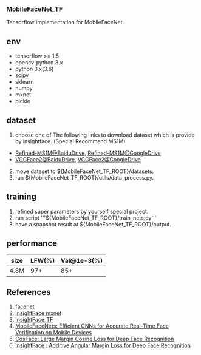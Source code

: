 ### MobileFaceNet_TF

Tensorflow implementation for MobileFaceNet.

## env

- tensorflow >= 1.5
- opencv-python 3.x
- python 3.x(3.6)
- scipy
- sklearn
- numpy
- mxnet
- pickle

## dataset

1. choose one of The following links to download dataset which is provide by insightface. (Special Recommend MS1M)
* [Refined-MS1M@BaiduDrive](https://pan.baidu.com/s/1nxmSCch), [Refined-MS1M@GoogleDrive](https://drive.google.com/file/d/1XRdCt3xOw7B3saw0xUSzLRub_HI4Jbk3/view)
* [VGGFace2@BaiduDrive](https://pan.baidu.com/s/1c3KeLzy), [VGGFace2@GoogleDrive](https://drive.google.com/open?id=1KORwx_DWyIScAjD6vbo4CSRu048APoum)
2. move dataset to ${MobileFaceNet_TF_ROOT}/datasets.
3. run ${MobileFaceNet_TF_ROOT}/utils/data_process.py.

## training

1. refined super parameters by yourself special project.
2. run script
'''${MobileFaceNet_TF_ROOT}/train_nets.py'''
3. have a snapshot result at ${MobileFaceNet_TF_ROOT}/output.

## performance

|  size  | LFW(%) | Val@1e-3(%) |
| ------ | ------ | ----------- | 
|  4.8M  | 97+    |    85+      |

## References

1. [facenet](https://github.com/davidsandberg/facenet)
2. [InsightFace mxnet](https://github.com/deepinsight/insightface)
3. [InsightFace_TF](https://github.com/auroua/InsightFace_TF)
4. [MobileFaceNets: Efficient CNNs for Accurate Real-Time Face Verification on Mobile Devices](https://arxiv.org/abs/1804.07573)
5. [CosFace: Large Margin Cosine Loss for Deep Face Recognition](https://arxiv.org/abs/1801.09414)
6. [InsightFace : Additive Angular Margin Loss for Deep Face Recognition](https://arxiv.org/abs/1801.07698)
